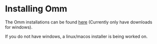 # Installing Omm

The Omm installations can be found [here](http://omm.zone/downloads.php) (Currently only have downloads for windows).

If you do not have windows, a linux/macos installer is being worked on. 
